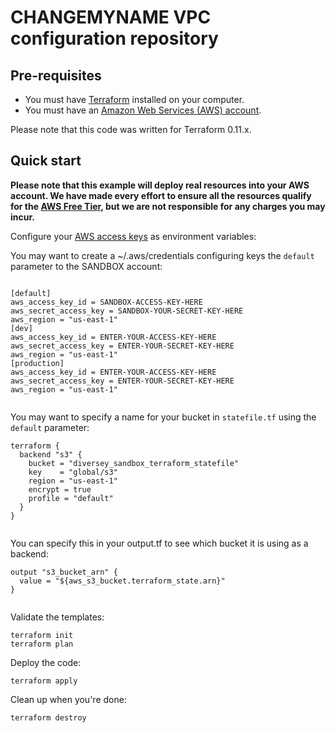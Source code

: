 # CHANGEMYNAME VPC configuration repository 



## Pre-requisites

* You must have [Terraform](https://www.terraform.io/) installed on your computer. 
* You must have an [Amazon Web Services (AWS) account](http://aws.amazon.com/).

Please note that this code was written for Terraform 0.11.x.

## Quick start

**Please note that this example will deploy real resources into your AWS account. We have made every effort to ensure 
all the resources qualify for the [AWS Free Tier](https://aws.amazon.com/free/), but we are not responsible for any
charges you may incur.** 

Configure your [AWS access 
keys](http://docs.aws.amazon.com/general/latest/gr/aws-sec-cred-types.html#access-keys-and-secret-access-keys) as 
environment variables:


You may want to create a ~/.aws/credentials configuring keys the `default` parameter to the SANDBOX account:

```hcl

[default]
aws_access_key_id = SANDBOX-ACCESS-KEY-HERE 
aws_secret_access_key = SANDBOX-YOUR-SECRET-KEY-HERE 
aws_region = "us-east-1"
[dev]
aws_access_key_id = ENTER-YOUR-ACCESS-KEY-HERE
aws_secret_access_key = ENTER-YOUR-SECRET-KEY-HERE
aws_region = "us-east-1"
[production]
aws_access_key_id = ENTER-YOUR-ACCESS-KEY-HERE
aws_secret_access_key = ENTER-YOUR-SECRET-KEY-HERE
aws_region = "us-east-1"


```
You may want to specify a name for your bucket in `statefile.tf` using the `default` parameter:

```hcl
terraform {
  backend "s3" {
    bucket = "diversey_sandbox_terraform_statefile"
    key    = "global/s3"
    region = "us-east-1"
    encrypt = true
    profile = "default"
  }
}


```
You can specify this in your output.tf to see which bucket it is using as a backend:
```
output "s3_bucket_arn" {
  value = "${aws_s3_bucket.terraform_state.arn}"
}


```

Validate the templates:

```
terraform init
terraform plan
```

Deploy the code:

```
terraform apply
```

Clean up when you're done:

```
terraform destroy

